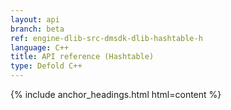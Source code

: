 ```yaml
---
layout: api
branch: beta
ref: engine-dlib-src-dmsdk-dlib-hashtable-h
language: C++
title: API reference (Hashtable)
type: Defold C++
---
```

{% include anchor_headings.html html=content %}